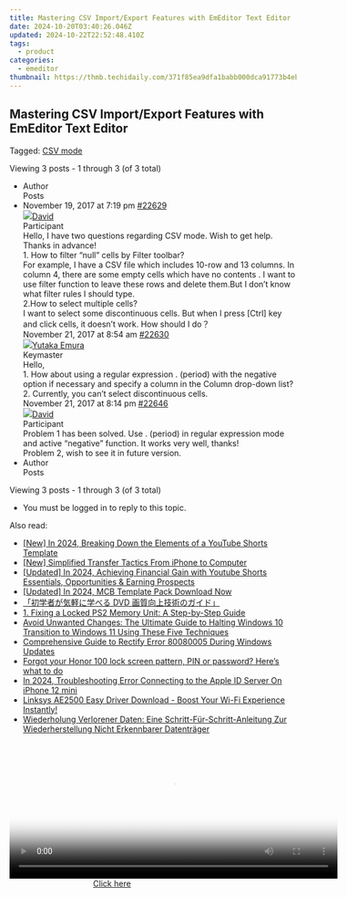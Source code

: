 ```yaml
---
title: Mastering CSV Import/Export Features with EmEditor Text Editor
date: 2024-10-20T03:40:26.046Z
updated: 2024-10-22T22:52:48.410Z
tags:
  - product
categories:
  - emeditor
thumbnail: https://thmb.techidaily.com/371f85ea9dfa1babb000dca91773b4eb09149fff5b762b5c34efcbd5187b5306.jpg
---
```


## Mastering CSV Import/Export Features with EmEditor Text Editor

Tagged: [CSV mode](https://tools.techidaily.com/emeditor/products/)

Viewing 3 posts - 1 through 3 (of 3 total)

* Author  
Posts
* November 19, 2017 at 7:19 pm [#22629](https://tools.techidaily.com/emeditor/products/)  
[![](https://secure.gravatar.com/avatar/38351ff4e4e609e986bb497ee5b24b3a?s=80&d=identicon&r=g)David](https://www.emeditor.com/forums/users/David/ "View David's profile")  
Participant  
Hello, I have two questions regarding CSV mode. Wish to get help. Thanks in advance!  
 1\. How to filter “null” cells by Filter toolbar?  
 For example, I have a CSV file which includes 10-row and 13 columns. In column 4, there are some empty cells which have no contents . I want to use filter function to leave these rows and delete them.But I don’t know what filter rules I should type.  
2.How to select multiple cells?  
 I want to select some discontinuous cells. But when I press \[Ctrl\] key and click cells, it doesn’t work. How should I do？  
November 21, 2017 at 8:54 am [#22630](https://tools.techidaily.com/emeditor/products/)  
[![](https://secure.gravatar.com/avatar/a0a6377144ed3636f985d87303f65ed2?s=80&d=identicon&r=g)Yutaka Emura](https://www.emeditor.com/forums/users/yemura/ "View Yutaka Emura's profile")  
Keymaster  
Hello,  
1\. How about using a regular expression . (period) with the negative option if necessary and specify a column in the Column drop-down list?  
2\. Currently, you can’t select discontinuous cells.  
November 21, 2017 at 8:14 pm [#22646](https://tools.techidaily.com/emeditor/products/)  
[![](https://secure.gravatar.com/avatar/38351ff4e4e609e986bb497ee5b24b3a?s=80&d=identicon&r=g)David](https://www.emeditor.com/forums/users/David/ "View David's profile")  
Participant  
Problem 1 has been solved. Use . (period) in regular expression mode and active “negative” function. It works very well, thanks!  
 Problem 2, wish to see it in future version.
* Author  
Posts

Viewing 3 posts - 1 through 3 (of 3 total)

* You must be logged in to reply to this topic.

<ins class="adsbygoogle"
     style="display:block"
     data-ad-format="autorelaxed"
     data-ad-client="ca-pub-7571918770474297"
     data-ad-slot="1223367746"></ins>

<ins class="adsbygoogle"
     style="display:block"
     data-ad-client="ca-pub-7571918770474297"
     data-ad-slot="8358498916"
     data-ad-format="auto"
     data-full-width-responsive="true"></ins>

<span class="atpl-alsoreadstyle">Also read:</span>
<div><ul>
<li><a href="https://eaxpv-info.techidaily.com/new-in-2024-breaking-down-the-elements-of-a-youtube-shorts-template/"><u>[New] In 2024, Breaking Down the Elements of a YouTube Shorts Template</u></a></li>
<li><a href="https://extra-support.techidaily.com/new-simplified-transfer-tactics-from-iphone-to-computer/"><u>[New] Simplified Transfer Tactics From iPhone to Computer</u></a></li>
<li><a href="https://facebook-video-footage.techidaily.com/updated-in-2024-achieving-financial-gain-with-youtube-shorts-essentials-opportunities-and-earning-prospects/"><u>[Updated] In 2024, Achieving Financial Gain with Youtube Shorts Essentials, Opportunities & Earning Prospects</u></a></li>
<li><a href="https://youtube-web.techidaily.com/ed-in-2024-mcb-template-pack-download-now/"><u>[Updated] In 2024, MCB Template Pack Download Now</u></a></li>
<li><a href="https://some-knowledge.techidaily.com/1724765613592-dvd/"><u>「初学者が気軽に学べる DVD 画質向上技術のガイド」</u></a></li>
<li><a href="https://win-net.techidaily.com/1-fixing-a-locked-ps2-memory-unit-a-step-by-step-guide/"><u>1. Fixing a Locked PS2 Memory Unit: A Step-by-Step Guide</u></a></li>
<li><a href="https://win-net.techidaily.com/avoid-unwanted-changes-the-ultimate-guide-to-halting-windows-10-transition-to-windows-11-using-these-five-techniques/"><u>Avoid Unwanted Changes: The Ultimate Guide to Halting Windows 10 Transition to Windows 11 Using These Five Techniques</u></a></li>
<li><a href="https://win-net.techidaily.com/comprehensive-guide-to-rectify-error-80080005-during-windows-updates/"><u>Comprehensive Guide to Rectify Error 80080005 During Windows Updates</u></a></li>
<li><a href="https://phone-solutions.techidaily.com/forgot-your-honor-100-lock-screen-pattern-pin-or-password-here-s-what-to-do-by-drfone-android-unlock-android-unlock/"><u>Forgot your Honor 100 lock screen pattern, PIN or password? Here’s what to do</u></a></li>
<li><a href="https://apple-account.techidaily.com/in-2024-troubleshooting-error-connecting-to-the-apple-id-server-on-iphone-12-mini-by-drfone-ios/"><u>In 2024, Troubleshooting Error Connecting to the Apple ID Server On iPhone 12 mini</u></a></li>
<li><a href="https://hardware-help.techidaily.com/1722976029844-linksys-ae2500-easy-driver-download-boost-your-wi-fi-experience-instantly/"><u>Linksys AE2500 Easy Driver Download - Boost Your Wi-Fi Experience Instantly!</u></a></li>
<li><a href="https://win-net.techidaily.com/wiederholung-verlorener-daten-eine-schritt-fur-schritt-anleitung-zur-wiederherstellung-nicht-erkennbarer-datentrager/"><u>Wiederholung Verlorener Daten: Eine Schritt-Für-Schritt-Anleitung Zur Wiederherstellung Nicht Erkennbarer Datenträger</u></a></li>
</ul></div>

<!-- affiliate ads begin -->
<span id="1983553">
					<video width="576" height="240" style="cursor:pointer"
           poster="//a.impactradius-go.com/display-clicktoplayimage/1983553.png"
           onclick="if(!this.playClicked){this.play();this.setAttribute('controls',true);this.playClicked=true;}">
	   <source src="//a.impactradius-go.com/display-ad/22993-1983553">
	   <img src="//a.impactradius-go.com/display-clicktoplayimage/1983553.png" style="border: none; height: 100%; width: 100%; object-fit: contain">
	</video>
	<div style="width:360px;text-align:center"><a href="javascript:window.open(decodeURIComponent('https%3A%2F%2Fhomestyler.sjv.io%2Fc%2F5597632%2F1983553%2F22993'), '_blank');void(0);">Click here</a></div>
</span>
<img height="0" width="0" src="https://imp.pxf.io/i/5597632/1983553/22993" style="position:absolute;visibility:hidden;" border="0" />
<!-- affiliate ads end -->

